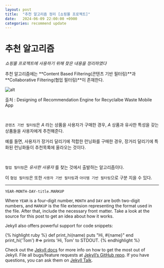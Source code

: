 ```yaml
---
layout: post
title:  "추천 알고리즘 정리 [쇼핑몰 프로젝트]"
date:   2024-06-09 22:00:00 +0900
categories: recommend update
---
```


# 추천 알고리즘

*쇼핑몰 프로젝트에 사용하기 위해 찾은 내용을 정리하였다*

추천 알고리즘에는 **Content Based Filtering(콘텐츠 기반 필터링)**과 **Collaborative Filtering(협업 필터링)**이 존재한다.

![alt](https://img1.daumcdn.net/thumb/R1280x0/?scode=mtistory2&fname=https%3A%2F%2Fblog.kakaocdn.net%2Fdn%2FdJEzTS%2Fbtrp96bndoU%2FPRjKhEf1k1FJdHwmpGp0HK%2Fimg.png)

출처 : Designing of Recommendation Engine for Recyclalbe Waste Mobile App

<br>

`콘텐츠 기반 필터링`은 *A* 라는 상품을 사용자가 구매한 경우, *A* 상품과 유사한 특성을 갖는 상품들을 사용자에게 추천해준다.

예를 들면, 사용자가 장거리 달리기에 적합한 런닝화를 구매한 경우, 장거리 달리기에 특화된 런닝화들이 추천목록에 올라오는 것이다.

<br>

`협업 필터링`은 *유사한 사용자* 를 찾는 것에서 출발하는 알고리즘이다.

이 `협업 필터링`은 또한 `사용자 기반 필터링`과 `아이템 기반 필터링`으로 구분 지을 수 있다.




---

`YEAR-MONTH-DAY-title.MARKUP`

Where `YEAR` is a four-digit number, `MONTH` and `DAY` are both two-digit numbers, and `MARKUP` is the file extension representing the format used in the file. After that, include the necessary front matter. Take a look at the source for this post to get an idea about how it works.

Jekyll also offers powerful support for code snippets:

{% highlight ruby %}
def print_hi(name)
  puts "Hi, #{name}"
end
print_hi('Tom')
#=> prints 'Hi, Tom' to STDOUT.
{% endhighlight %}

Check out the [Jekyll docs][jekyll-docs] for more info on how to get the most out of Jekyll. File all bugs/feature requests at [Jekyll’s GitHub repo][jekyll-gh]. If you have questions, you can ask them on [Jekyll Talk][jekyll-talk].

[jekyll-docs]: https://jekyllrb.com/docs/home
[jekyll-gh]:   https://github.com/jekyll/jekyll
[jekyll-talk]: https://talk.jekyllrb.com/
